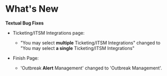 # What's New

**Textual Bug Fixes**

- Ticketing/ITSM Integrations page:
    - "You may select **multiple** Ticketing/ITSM Integrations" changed to "You may select **a single** Ticketing/ITSM Integrations"

- Finish Page:
    - 'Outbreak **Alert** Management' changed to 'Outbreak Management'.
